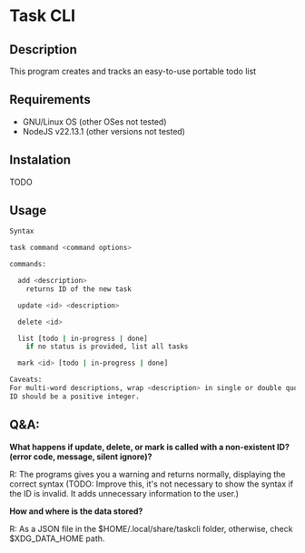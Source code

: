 # Task CLI

## Description

This program creates and tracks an easy-to-use portable todo list

## Requirements
- GNU/Linux OS (other OSes not tested)
- NodeJS v22.13.1 (other versions not tested)

## Instalation

TODO

## Usage

```sh
Syntax

task command <command options>

commands:

  add <description>
    returns ID of the new task

  update <id> <description>

  delete <id>

  list [todo | in-progress | done]
    if no status is provided, list all tasks

  mark <id> [todo | in-progress | done]

Caveats:
For multi-word descriptions, wrap <description> in single or double quotarion marks.
ID should be a positive integer.
  ```

## Q&A:

**What happens if update, delete, or mark is called with a non-existent ID? (error code, message, silent ignore)?**

R: The programs gives you a warning and returns normally, displaying the correct syntax (TODO: Improve this, it's not necessary to show the syntax if the ID is invalid. It adds unnecessary information to the user.)

**How and where is the data stored?**

R: As a JSON file in the $HOME/.local/share/taskcli folder, otherwise, check $XDG_DATA_HOME path.
